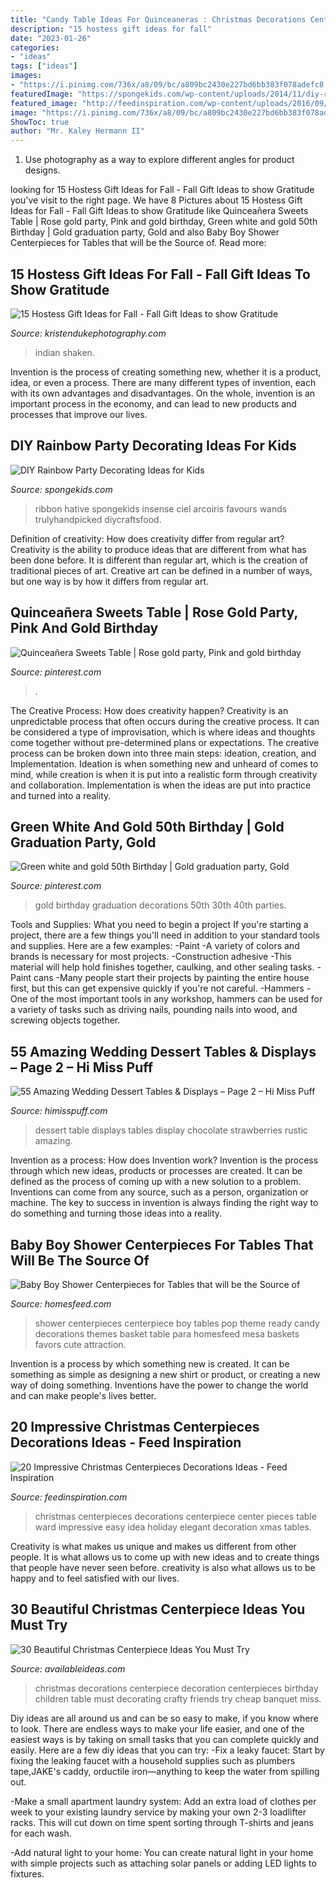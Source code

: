 ```yaml
---
title: "Candy Table Ideas For Quinceaneras : Christmas Decorations Centerpiece Decoration Centerpieces Birthday Children Table Must Decorating Crafty Friends Try Cheap Banquet Miss"
description: "15 hostess gift ideas for fall"
date: "2023-01-26"
categories:
- "ideas"
tags: ["ideas"]
images:
- "https://i.pinimg.com/736x/a8/09/bc/a809bc2430e227bd6bb383f078adefc8.jpg"
featuredImage: "https://spongekids.com/wp-content/uploads/2014/11/diy-rainbow-party-decorating-ideas/4-candy-decoration.jpg"
featured_image: "http://feedinspiration.com/wp-content/uploads/2016/09/Easy-Centerpieces-For-Christmas.jpg"
image: "https://i.pinimg.com/736x/a8/09/bc/a809bc2430e227bd6bb383f078adefc8.jpg"
ShowToc: true
author: "Mr. Kaley Hermann II"
---
```



1. Use photography as a way to explore different angles for product designs.

	

		
looking for 15 Hostess Gift Ideas for Fall - Fall Gift Ideas to show Gratitude you've visit to the right page. We have 8 Pictures about 15 Hostess Gift Ideas for Fall - Fall Gift Ideas to show Gratitude like Quinceañera Sweets Table | Rose gold party, Pink and gold birthday, Green white and gold 50th Birthday | Gold graduation party, Gold and also Baby Boy Shower Centerpieces for Tables that will be the Source of. Read more:
		
    
## 15 Hostess Gift Ideas For Fall - Fall Gift Ideas To Show Gratitude

<img loading=lazy src="https://www.kristendukephotography.com/wp-content/uploads/2016/11/easy-Indian-corn-Thanksgiving-favors.png" onerror="this.onerror=null;this.src='https://tse3.mm.bing.net/th?id=OIP.ARXTQwVxvvjCj-A71vxXQAHaLD&amp;pid=15.1';" alt="15 Hostess Gift Ideas for Fall - Fall Gift Ideas to show Gratitude">

_Source: kristendukephotography.com_

>indian shaken. 

	

Invention is the process of creating something new, whether it is a product, idea, or even a process. There are many different types of invention, each with its own advantages and disadvantages. On the whole, invention is an important process in the economy, and can lead to new products and processes that improve our lives.

    
## DIY Rainbow Party Decorating Ideas For Kids

<img loading=lazy src="https://spongekids.com/wp-content/uploads/2014/11/diy-rainbow-party-decorating-ideas/4-candy-decoration.jpg" onerror="this.onerror=null;this.src='https://tse1.mm.bing.net/th?id=OIP.GfTxgQhCKywEmuWykiSTCAHaLG&amp;pid=15.1';" alt="DIY Rainbow Party Decorating Ideas for Kids">

_Source: spongekids.com_

>ribbon hative spongekids insense ciel arcoiris favours wands trulyhandpicked diycraftsfood. 

	

Definition of creativity: How does creativity differ from regular art?
Creativity is the ability to produce ideas that are different from what has been done before. It is different than regular art, which is the creation of traditional pieces of art. Creative art can be defined in a number of ways, but one way is by how it differs from regular art.

    
## Quinceañera Sweets Table | Rose Gold Party, Pink And Gold Birthday

<img loading=lazy src="https://i.pinimg.com/736x/17/34/7e/17347eb2b8efae8e8ccfcec5978c103b.jpg" onerror="this.onerror=null;this.src='https://tse2.mm.bing.net/th?id=OIP.Ux4nV0p0quPbeFyMGymoSwHaLH&amp;pid=15.1';" alt="Quinceañera Sweets Table | Rose gold party, Pink and gold birthday">

_Source: pinterest.com_

>. 

	

The Creative Process: How does creativity happen?
Creativity is an unpredictable process that often occurs during the creative process. It can be considered a type of improvisation, which is where ideas and thoughts come together without pre-determined plans or expectations. The creative process can be broken down into three main steps: ideation, creation, and Implementation. Ideation is when something new and unheard of comes to mind, while creation is when it is put into a realistic form through creativity and collaboration. Implementation is when the ideas are put into practice and turned into a reality.

    
## Green White And Gold 50th Birthday | Gold Graduation Party, Gold

<img loading=lazy src="https://i.pinimg.com/736x/a8/09/bc/a809bc2430e227bd6bb383f078adefc8.jpg" onerror="this.onerror=null;this.src='https://tse2.mm.bing.net/th?id=OIP.GSWQ-XOE8avrxUND0T1P3wHaJ4&amp;pid=15.1';" alt="Green white and gold 50th Birthday | Gold graduation party, Gold">

_Source: pinterest.com_

>gold birthday graduation decorations 50th 30th 40th parties. 

	

Tools and Supplies: What you need to begin a project
If you're starting a project, there are a few things you'll need in addition to your standard tools and supplies. Here are a few examples: 
-Paint -A variety of colors and brands is necessary for most projects. 
-Construction adhesive -This material will help hold finishes together, caulking, and other sealing tasks. 
-Paint cans -Many people start their projects by painting the entire house first, but this can get expensive quickly if you're not careful. 
-Hammers -One of the most important tools in any workshop, hammers can be used for a variety of tasks such as driving nails, pounding nails into wood, and screwing objects together.

    
## 55 Amazing Wedding Dessert Tables &amp; Displays – Page 2 – Hi Miss Puff

<img loading=lazy src="https://www.himisspuff.com/wp-content/uploads/2016/07/chocolate-strawberries-display-dessert-table.jpg" onerror="this.onerror=null;this.src='https://tse1.mm.bing.net/th?id=OIP.-9WVP8y2wxdMo4jb9LX6pgHaLH&amp;pid=15.1';" alt="55 Amazing Wedding Dessert Tables &amp; Displays – Page 2 – Hi Miss Puff">

_Source: himisspuff.com_

>dessert table displays tables display chocolate strawberries rustic amazing. 

	

Invention as a process: How does Invention work?
Invention is the process through which new ideas, products or processes are created. It can be defined as the process of coming up with a new solution to a problem. Inventions can come from any source, such as a person, organization or machine. The key to success in invention is always finding the right way to do something and turning those ideas into a reality.

    
## Baby Boy Shower Centerpieces For Tables That Will Be The Source Of

<img loading=lazy src="https://homesfeed.com/wp-content/uploads/2015/08/baby-boy-shower-centerpieces-for-tables-with-a-basket-of-lolypop-candy-and-soft-blue-theme-and-ready-to-pop.jpg" onerror="this.onerror=null;this.src='https://tse2.mm.bing.net/th?id=OIP.eTOXzpyeA3ch0XP-Wzv16gHaJ4&amp;pid=15.1';" alt="Baby Boy Shower Centerpieces for Tables that will be the Source of">

_Source: homesfeed.com_

>shower centerpieces centerpiece boy tables pop theme ready candy decorations themes basket table para homesfeed mesa baskets favors cute attraction. 

	

Invention is a process by which something new is created. It can be something as simple as designing a new shirt or product, or creating a new way of doing something. Inventions have the power to change the world and can make people's lives better.

    
## 20 Impressive Christmas Centerpieces Decorations Ideas - Feed Inspiration

<img loading=lazy src="http://feedinspiration.com/wp-content/uploads/2016/09/Easy-Centerpieces-For-Christmas.jpg" onerror="this.onerror=null;this.src='https://tse3.mm.bing.net/th?id=OIP.hNUHaGbiIeFzciFblnpj9QHaK8&amp;pid=15.1';" alt="20 Impressive Christmas Centerpieces Decorations Ideas - Feed Inspiration">

_Source: feedinspiration.com_

>christmas centerpieces decorations centerpiece center pieces table ward impressive easy idea holiday elegant decoration xmas tables. 

	

Creativity is what makes us unique and makes us different from other people. It is what allows us to come up with new ideas and to create things that people have never seen before. creativity is also what allows us to be happy and to feel satisfied with our lives.

    
## 30 Beautiful Christmas Centerpiece Ideas You Must Try

<img loading=lazy src="http://availableideas.com/wp-content/uploads/2015/11/Beautiful-Christmas-Centerpieces-23.jpg" onerror="this.onerror=null;this.src='https://tse4.mm.bing.net/th?id=OIP.bpDxslBYTWBbi-lL1piCugHaJ4&amp;pid=15.1';" alt="30 Beautiful Christmas Centerpiece Ideas You Must Try">

_Source: availableideas.com_

>christmas decorations centerpiece decoration centerpieces birthday children table must decorating crafty friends try cheap banquet miss. 

	

Diy ideas are all around us and can be so easy to make, if you know where to look.
There are endless ways to make your life easier, and one of the easiest ways is by taking on small tasks that you can complete quickly and easily. Here are a few diy ideas that you can try:
-Fix a leaky faucet: Start by fixing the leaking faucet with a household supplies such as plumbers tape,JAKE's caddy, orductile iron—anything to keep the water from spilling out.

-Make a small apartment laundry system: Add an extra load of clothes per week to your existing laundry service by making your own 2-3 loadlifter racks. This will cut down on time spent sorting through T-shirts and jeans for each wash.

-Add natural light to your home: You can create natural light in your home with simple projects such as attaching solar panels or adding LED lights to fixtures.

